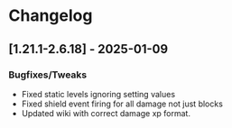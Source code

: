 # Changelog

## [1.21.1-2.6.18] - 2025-01-09
### Bugfixes/Tweaks
- Fixed static levels ignoring setting values
- Fixed shield event firing for all damage not just blocks
- Updated wiki with correct damage xp format.

